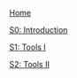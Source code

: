 [Home](https://github.com/davidrol6/2019-2020-PNE/wiki)

[S0: Introduction](https://github.com/davidrol6/2019-2020-PNE/wiki/Introduction)   

[S1: Tools I](https://github.com/davidrol6/2019-2020-PNE/wiki/Tools-I)

[S2: Tools II](https://github.com/davidrol6/2019-2020-PNE/wiki/Tools-II)